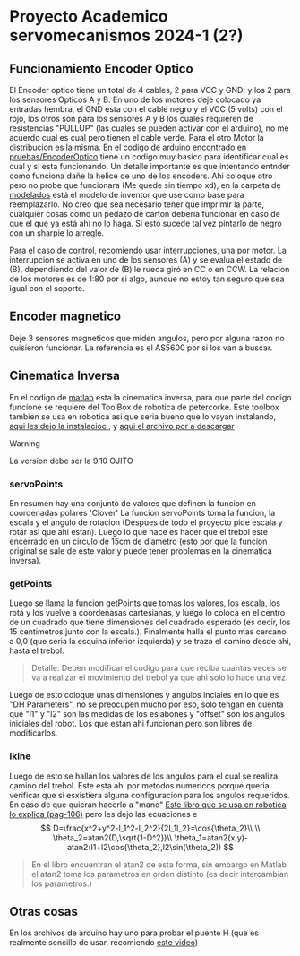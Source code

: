 # Proyecto Academico servomecanismos 2024-1 (2?)

## Funcionamiento Encoder Optico
El Encoder optico tiene un total de 4 cables, 2 para VCC y GND; y los 2 para los sensores Opticos A y B. En uno de los motores deje colocado ya entradas hembra, el GND esta con el cable negro y el VCC (5 volts) con el rojo, los otros son para los sensores A y B los cuales requieren de resistencias "PULLUP" (las cuales se pueden activar con el arduino), no me acuerdo cual es cual pero tienen el cable verde. Para el otro Motor la distribucion es la misma.
En el codigo de [arduino encontrado en pruebas/EncoderOptico](arduino/Pruebas/EncoderOptico/EncoderOptico.ino) tiene un codigo muy basico para identificar cual es cual y si esta funcionando.
Un detalle importante es que intentando entnder como funciona dañe la helice de uno de los encoders. Ahi coloque otro pero no probe que funcionara (Me quede sin tiempo xd), en la carpeta de [modelados](modelados) está el modelo de inventor que use como base para reemplazarlo. No creo que sea necesario tener que imprimir la parte, cualquier cosas como un pedazo de carton deberia funcionar en caso de que el que ya está ahí no lo haga. Si esto sucede tal vez pintarlo de negro con un sharpie lo arregle.

Para el caso de control, recomiendo usar interrupciones, una por motor. La interrupcion se activa en uno de los sensores (A) y se evalua el estado de (B), dependiendo del valor de (B) le rueda giró en CC o en CCW. La relacion de los motores es de 1:80 por si algo, aunque no estoy tan seguro que sea igual con el soporte.

## Encoder magnetico
Deje 3 sensores magneticos que miden angulos, pero por alguna razon no quisieron funcionar. La referencia es el AS5600 por si los van a buscar.

## Cinematica Inversa
En el codigo de [matlab](academicProject.mlx) esta la cinematica inversa, para que parte del codigo funcione se requiere del ToolBox de robotica de petercorke. Este toolbox tambien se usa en robotica asi que seria bueno que lo vayan instalando, [aqui les dejo la instalacioc ](https://youtu.be/cl5Jbs1ZVJc?si=r-kWMLw480cAv4Nm), y [aqui el archivo por a descargar](https://petercorke.com/resources/downloads/#all_0-27-wpfd-rtb) 

> [!WARNING]  
> La version debe ser la 9.10 OJITO
### servoPoints
En resumen hay una conjunto de valores que definen la funcion en coordenadas polares 'Clover'
La funcion servoPoints toma la funcion, la escala y el angulo de rotacion (Despues de todo el proyecto pide escala y rotar asi que ahi estan). Luego lo que hace es hacer que el trebol este encerrado en un circulo de 15cm de diametro (esto por que la funcion original se sale de este valor y puede tener problemas en la cinematica inversa).

### getPoints
Luego se llama la funcion getPoints que tomas los valores, los escala, los rota y los vuelve a coordenasas cartesianas, y luego lo coloca en el centro de un cuadrado que tiene dimensiones del cuadrado esperado (es decir, los 15 centimetros junto con la escala.). Finalmente halla el punto mas cercano a 0,0 (que seria la esquina inferior izquierda) y se traza el camino desde ahi, hasta el trebol.
> Detalle: Deben modificar el codigo para que reciba cuantas veces se va a realizar el movimiento del trebol ya que ahi solo lo hace una vez.

Luego de esto coloque unas dimensiones y angulos inciales en lo que es "DH Parameters", no se preocupen mucho por eso, solo tengan en cuenta que "l1" y "l2" son las medidas de los eslabones y "offset" son los angulos iniciales del robot. Los que estan ahi funcionan pero son libres de modificarlos.

### ikine
Luego de esto se hallan los valores de los angulos para el cual se realiza camino del trebol. Este esta ahi por metodos numericos porque queria verificar que si esxistiera alguna configuracion para los angulos requeridos. En caso de que quieran hacerlo a "mano" [Este libro que se usa en robotica lo explica (pag-106)](https://www.researchgate.net/profile/Mohamed_Mourad_Lafifi/post/How_to_avoid_singular_configurations/attachment/59d6361b79197b807799389a/AS%3A386996594855942%401469278586939/download/Spong+-+Robot+modeling+and+Control.pdf) pero les dejo las ecuaciones e
$$
D=\frac{x^2+y^2-l_1^2-l_2^2}{2l_1l_2}=\cos{\theta_2}\\
\\
\theta_2=atan2(D,\sqrt{1-D^2})\\
\theta_1=atan2(x,y)-atan2(l1+l2\cos{\theta_2},l2\sin(\theta_2))
$$
> En el libro encuentran el atan2 de esta forma, sin embargo en Matlab el atan2 toma los parametros en orden distinto (es decir intercambian los parametros.)

## Otras cosas
En los archivos de arduino hay uno para probar el puente H (que es realmente sencillo de usar, recomiendo [este video](https://youtu.be/c0L4gNKwjRw?si=f5U9qAO5fSEXj6Z0))